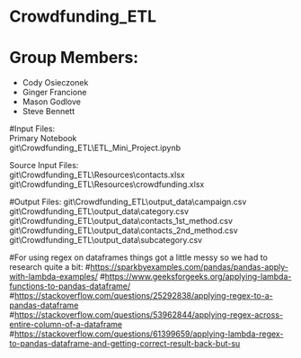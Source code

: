 # Crowdfunding_ETL
# Group Members:
* Cody Osieczonek
* Ginger Francione
* Mason Godlove
* Steve Bennett

#Input Files:  
Primary Notebook  
git\Crowdfunding_ETL\ETL_Mini_Project.ipynb

Source Input Files:  
git\Crowdfunding_ETL\Resources\contacts.xlsx  
git\Crowdfunding_ETL\Resources\crowdfunding.xlsx  

#Output Files:
git\Crowdfunding_ETL\output_data\campaign.csv  
git\Crowdfunding_ETL\output_data\category.csv  
git\Crowdfunding_ETL\output_data\contacts_1st_method.csv  
git\Crowdfunding_ETL\output_data\contacts_2nd_method.csv  
git\Crowdfunding_ETL\output_data\subcategory.csv  

#For using regex on dataframes things got a little messy so we had to research quite a bit:
#https://sparkbyexamples.com/pandas/pandas-apply-with-lambda-examples/
#https://www.geeksforgeeks.org/applying-lambda-functions-to-pandas-dataframe/
#https://stackoverflow.com/questions/25292838/applying-regex-to-a-pandas-dataframe
#https://stackoverflow.com/questions/53962844/applying-regex-across-entire-column-of-a-dataframe
#https://stackoverflow.com/questions/61399659/applying-lambda-regex-to-pandas-dataframe-and-getting-correct-result-back-but-su